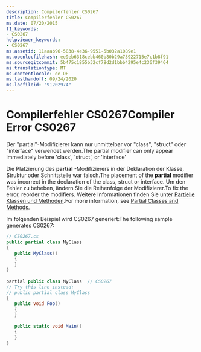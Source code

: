 ```yaml
---
description: Compilerfehler CS0267
title: Compilerfehler CS0267
ms.date: 07/20/2015
f1_keywords:
- CS0267
helpviewer_keywords:
- CS0267
ms.assetid: 11aaab96-5838-4e36-9551-5b032a1089e1
ms.openlocfilehash: ee9eb6318cebb460b80b29a73922715e7c1b8f91
ms.sourcegitcommit: 5b475c1855b32cf78d2d1bbb4295e4c236f39464
ms.translationtype: MT
ms.contentlocale: de-DE
ms.lasthandoff: 09/24/2020
ms.locfileid: "91202974"
---
```

# <a name="compiler-error-cs0267"></a><span data-ttu-id="e4929-103">Compilerfehler CS0267</span><span class="sxs-lookup"><span data-stu-id="e4929-103">Compiler Error CS0267</span></span>

<span data-ttu-id="e4929-104">Der "partial"-Modifizierer kann nur unmittelbar vor "class", "struct" oder "interface" verwendet werden.</span><span class="sxs-lookup"><span data-stu-id="e4929-104">The partial modifier can only appear immediately before 'class', 'struct', or 'interface'</span></span>  
  
 <span data-ttu-id="e4929-105">Die Platzierung des **partial** -Modifizierers in der Deklaration der Klasse, Struktur oder Schnittstelle war falsch.</span><span class="sxs-lookup"><span data-stu-id="e4929-105">The placement of the **partial** modifier was incorrect in the declaration of the class, struct or interface.</span></span> <span data-ttu-id="e4929-106">Um den Fehler zu beheben, ändern Sie die Reihenfolge der Modifizierer.</span><span class="sxs-lookup"><span data-stu-id="e4929-106">To fix the error, reorder the modifiers.</span></span> <span data-ttu-id="e4929-107">Weitere Informationen finden Sie unter [Partielle Klassen und Methoden](../programming-guide/classes-and-structs/partial-classes-and-methods.md).</span><span class="sxs-lookup"><span data-stu-id="e4929-107">For more information, see [Partial Classes and Methods](../programming-guide/classes-and-structs/partial-classes-and-methods.md).</span></span>  
  
 <span data-ttu-id="e4929-108">Im folgenden Beispiel wird CS0267 generiert:</span><span class="sxs-lookup"><span data-stu-id="e4929-108">The following sample generates CS0267:</span></span>  
  
```csharp  
// CS0267.cs  
public partial class MyClass  
{  
   public MyClass()  
   {  
   }  
}  
  
partial public class MyClass  // CS0267  
// Try this line instead:  
// public partial class MyClass  
{  
   public void Foo()  
   {  
   }  
  
   public static void Main()  
   {  
   }  
}  
```
